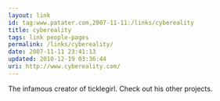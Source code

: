 ```yaml
---
layout: link
id: tag:www.patater.com,2007-11-11:/links/cybereality
title: cybereality
tags: link people-pages
permalink: /links/cybereality/
date: 2007-11-11 23:41:13
updated: 2010-12-19 03:36:44
uri: http://www.cybereality.com/
---
```

The infamous creator of ticklegirl. Check out his other projects.
